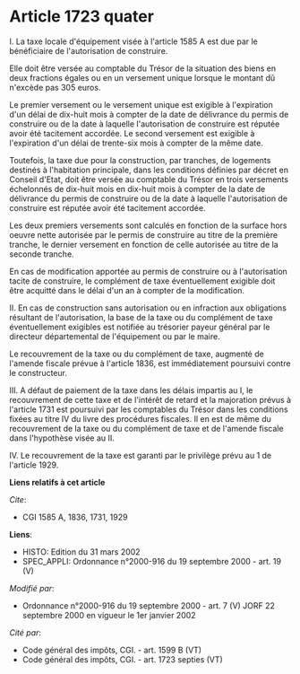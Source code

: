 # Article 1723 quater

I. La taxe locale d'équipement visée à l'article 1585 A est due par le bénéficiaire de l'autorisation de construire.

Elle doit être versée au comptable du Trésor de la situation des biens en deux fractions égales ou en un versement unique
lorsque le montant dû n'excède pas 305 euros.

Le premier versement ou le versement unique est exigible à l'expiration d'un délai de dix-huit mois à compter de la date de
délivrance du permis de construire ou de la date à laquelle l'autorisation de construire est réputée avoir été tacitement
accordée. Le second versement est exigible à l'expiration d'un délai de trente-six mois à compter de la même date.

Toutefois, la taxe due pour la construction, par tranches, de logements destinés à l'habitation principale, dans les
conditions définies par décret en Conseil d'Etat, doit être versée au comptable du Trésor en trois versements échelonnés de
dix-huit mois en dix-huit mois à compter de la date de délivrance du permis de construire ou de la date à laquelle
l'autorisation de construire est réputée avoir été tacitement accordée.

Les deux premiers versements sont calculés en fonction de la surface hors oeuvre nette autorisée par le permis de construire
au titre de la première tranche, le dernier versement en fonction de celle autorisée au titre de la seconde tranche.

En cas de modification apportée au permis de construire ou à l'autorisation tacite de construire, le complément de taxe
éventuellement exigible doit être acquitté dans le délai d'un an à compter de la modification.

II. En cas de construction sans autorisation ou en infraction aux obligations résultant de l'autorisation, la base de la taxe
ou du complément de taxe éventuellement exigibles est notifiée au trésorier payeur général par le directeur départemental de
l'équipement ou par le maire.

Le recouvrement de la taxe ou du complément de taxe, augmenté de l'amende fiscale prévue à l'article 1836, est immédiatement
poursuivi contre le constructeur.

III. A défaut de paiement de la taxe dans les délais impartis au I, le recouvrement de cette taxe et de l'intérêt de retard
et la majoration prévus à l'article 1731 est poursuivi par les comptables du Trésor dans les conditions fixées au titre IV du
livre des procédures fiscales. Il en est de même du recouvrement de la taxe ou du complément de taxe et de l'amende fiscale
dans l'hypothèse visée au II.

IV. Le recouvrement de la taxe est garanti par le privilège prévu au 1 de l'article 1929.

**Liens relatifs à cet article**

_Cite_:

  - CGI 1585 A, 1836, 1731, 1929

**Liens**:

  - HISTO: Edition du 31 mars 2002
  - SPEC_APPLI: Ordonnance n°2000-916 du 19 septembre 2000 - art. 19 (V)

_Modifié par_:

  - Ordonnance n°2000-916 du 19 septembre 2000 - art. 7 (V) JORF 22 septembre 2000 en vigueur le 1er janvier 2002

_Cité par_:

  - Code général des impôts, CGI. - art. 1599 B (VT)
  - Code général des impôts, CGI. - art. 1723 septies (VT)

